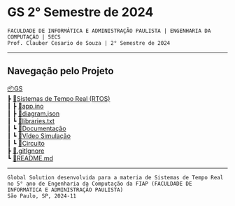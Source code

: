 # GS 2° Semestre de 2024
`FACULDADE DE INFORMÁTICA E ADMINISTRAÇÃO PAULISTA | ENGENHARIA DA COMPUTAÇÃO | 5ECS`  
`Prof. Clauber Cesario de Souza | 2° Semestre de 2024`    

---

## Navegação pelo Projeto  
[📦GS](/GS/)  
 ┣ [📂Sistemas de Tempo Real (RTOS)](/GS/RTOS/)     
 ┃ ┣ [📜app.ino](/GS/RTOS/app.ino)   
 ┃ ┣ [📜diagram.json](/GS/RTOS/diagram.json)     
 ┃ ┗ [📜libraries.txt](/GS/RTOS/libraries.txt)     
 ┃ ┗ <a href="https://docs.google.com/document/d/1Et1WyNMEBaS7IChBKAaPpOgvBkeGQwL4/edit?usp=sharing&ouid=110114820857806803435&rtpof=true&sd=true" target="_blank">🔗Documentação</a>     
 ┃ ┗ <a href="https://drive.google.com/file/d/1o7izjwb8g1EpObmN6RUmPRVi6lRFlhZn/view?usp=sharing" target="_blank">🔗Vídeo Simulação</a>  
 ┃ ┗ <a href="https://wokwi.com/projects/414650078117414913" target="_blank">🔗Circuito</a>     
 ┣ [📜.gitIgnore](/\.gitIgnore)     
 ┗ [📜README.md](/README.md)   

---

``Global Solution desenvolvida para a materia de Sistemas de Tempo Real no 5° ano de Engenharia da Computação da FIAP (FACULDADE DE INFORMÁTICA E ADMINISTRAÇÃO PAULISTA)``  
`São Paulo, SP, 2024-11`
